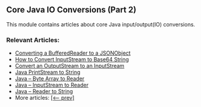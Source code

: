 ## Core Java IO Conversions (Part 2)

This module contains articles about core Java input/output(IO) conversions. 

### Relevant Articles:
- [Converting a BufferedReader to a JSONObject](https://www.baeldung.com/java-bufferedreader-to-jsonobject)
- [How to Convert InputStream to Base64 String](https://www.baeldung.com/java-inputstream-to-base64-string)
- [Convert an OutputStream to an InputStream](https://www.baeldung.com/java-convert-outputstream-to-inputstream)
- [Java PrintStream to String](https://www.baeldung.com/java-printstream-to-string)
- [Java – Byte Array to Reader](https://www.baeldung.com/java-convert-byte-array-to-reader)
- [Java – InputStream to Reader](https://www.baeldung.com/java-convert-inputstream-to-reader)
- [Java – Reader to String](https://www.baeldung.com/java-convert-reader-to-string)
- More articles: [[<-- prev]](/core-java-modules/core-java-io-conversions)
